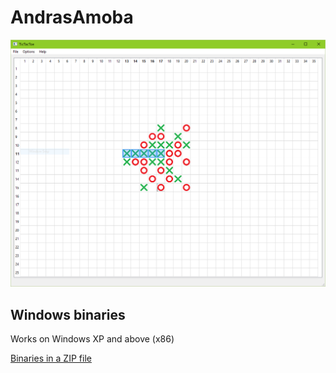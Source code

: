 # AndrasAmoba

![Screenshot of the game](https://github.com/bogolyandras/AndrasAmoba/blob/master/Screenshot.png)

## Windows binaries
Works on Windows XP and above (x86)

[Binaries in a ZIP file](http://www.mediafire.com/download/en86ep0cvbb41lm/TicTacToe.zip)
